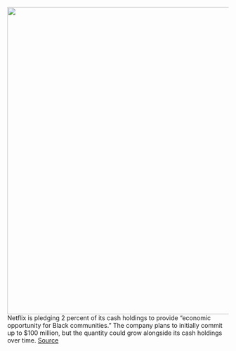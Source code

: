 <img src='https://cdn.vox-cdn.com/thumbor/8T2KOsV-hFdflYYPYp-op3E5fSU=/0x0:2040x1360/1200x800/filters:focal(857x517:1183x843)/cdn.vox-cdn.com/uploads/chorus_image/image/67000472/acastro_181101_1777_netflix_0001.0.jpg' width='700px' /><br/>
Netflix is pledging 2 percent of its cash holdings to provide “economic opportunity for Black communities.” The company plans to initially commit up to $100 million, but the quantity could grow alongside its cash holdings over time.
<a href='https://www.theverge.com/2020/6/30/21308101/netflix-economic-opportunity-black-communities-pledge'> Source <a/>